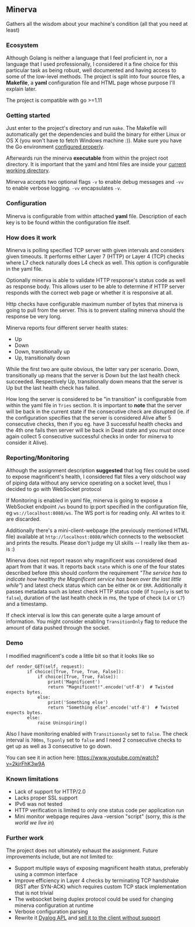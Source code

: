 
## Minerva
Gathers all the wisdom about your machine's condition (all that you need at least)

### Ecosystem
Although Golang is neither a language that I feel proficient in, nor a language that I used professionally, I considered it a fine choice for this particular task as being robust, well documented and having access to some of the low-level methods. The project is split into four source files, a **Makefile**, a **yaml** configuration file and HTML page whose purpose I'll explain later.

The project is compatible with go >=1.11

### Getting started
Just enter to the project's directory and run `make`. The Makefile will automatically get the dependencies and build the binary for either Linux or OS X (you won't have to fetch Windows machine :)). Make sure you have the Go environment [configured properly](https://golang.org/doc/install).

Afterwards run the minerva **executable** from within the project root directory. It is important that the yaml and html files are inside your [current working directory](https://linux.die.net/man/3/cwd).

Minerva accepts two optional flags `-v` to enable debug messages and `-vv ` to enable verbose logging. `-vv` encapsulates `-v`.

### Configuration

Minerva is configurable from within attached **yaml** file. Description of each key is to be found within the configuration file itself.

### How does it work
Minerva is polling specified TCP server with given intervals and considers given timeouts. It performs either Layer 7 (HTTP) or Layer 4 (TCP) checks where L7 check naturally does L4 check as well. This option is configurable in the yaml file.

Optionally minerva is able to validate HTTP response's status code as well as response body. This allows user to be able to determine if HTTP server responds with the correct web page or whether it is responsive at all.

Http checks have configurable maximum number of bytes that minerva is going to pull from the server. This is to prevent stalling minerva should the response be very long.

Minerva reports four different server health states:
* Up
* Down
* Down, transitionally up
* Up, transitionally down

While the first two are quite obvious, the latter vary per scenario. Down, transitionally up means that the server is Down but the last health check succeeded. Respectively Up, transitionally down means that the server is Up but the last health check has failed.

How long the server is considered  to be "in transition" is configurable from within the yaml file in `Tries` section. It is important to **note** that the server will be back in the current state if the consecutive check are disrupted (ie. if the configuration specifies that the server is considered Alive after 5 consecutive checks, then if you eg. have 3 successful health checks and the 4th one fails then server will be back in Dead state and you must once again collect 5 consecutive successful checks in order for minerva to consider it Alive).

### Reporting/Monitoring
Although the assignment description **suggested** that log files could be used to expose magnificent's health, I considered flat files a very oldschool way of piping data without any service operating on a socket level, thus I decided to go with WebSocket protocol

If Monitoring is enabled in yaml file, minerva is going to expose a WebSocket endpoint `/ws` bound to ip:port specified in the configuration file, eg `ws://localhost:8080/ws`. The WS port is for reading only. All writes to it are discarded.

 Additionally there's a mini-client-webpage (the previously mentioned HTML file) available at `http://localhost:8080/`which connects to the websocket and prints the results. Please don't judge my UI skills -- I really like them as-is :)

Minerva does not report reason why magnificent was considered dead apart from that it was. It reports back  `state` which is one of the four states described before (this should conform the requirement *"The service has to indicate how healthy the Magnificent service has been over the last little while"*) and latest check status which can be either `OK` or `ERR`.  Additionally it passes metadata such as latest check HTTP status code (if `Tcponly` is set to `false`), duration of the last health check in ms, the type of check (`L4` or `L7`) and a timestamp.

If check interval is low this can generate quite a large amount of information. You might consider enabling `TransitionOnly` flag to reduce the amount of data pushed through the socket.

### Demo
I modified magnificent's code a little bit so that it looks like so
```
def render_GET(self, request):
        if choice([True, True, True, False]):
            if choice([True, True, False]):
                print('Magnificent')
                return "Magnificent!".encode('utf-8')  # Twisted expects bytes.
            else:
                print('Something else')
                return "Something else".encode('utf-8')  # Twisted expects bytes.
        else:
            raise Uninspiring()
```

Also I have monitoring enabled with `Transitiononly` set to `false`. The check interval is `700ms`, `Tcponly` set to `false` and I need 2 consecutive checks to get up as well as 3 consecutive to go down.

You can see it in action here:
https://www.youtube.com/watch?v=2kjrFhK3w9A

### Known limitations
* Lack of support for HTTP/2.0
* Lacks proper SSL support
* IPv6 was not tested
* HTTP verification is limited to only one status code per application run
* Mini monitor webpage requires Java -version "script" (sorry, *this is the world we live in*)

### Further work
The project does not ultimately exhaust the assignment. Future improvements include, but are not limited to:
* Support multiple ways of exposing magnificent health status, preferably using a common interface
* Improve efficiency in Layer 4 checks by terminating TCP handshake (RST after SYN-ACK) which requires custom TCP stack implementation that is not trivial
* The websocket being duplex protocol could be used for changing minerva configuration at runtime
* Verbose configuration parsing
* Rewrite it [Dyalog APL](https://github.com/jayfoad/aoc2018apl) and [sell it to the client without support](https://www.youtube.com/watch?v=BdvUR67nZs0)
